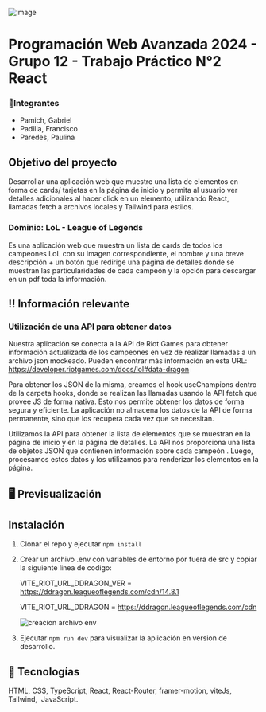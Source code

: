 ![image](https://user-images.githubusercontent.com/79814537/227503253-efff5b8d-79b8-4a2b-9e76-79800998b4d5.png)

# Programación Web Avanzada 2024 - Grupo 12 - Trabajo Práctico N°2 React


### 👥Integrantes
- Pamich, Gabriel 
- Padilla, Francisco
- Paredes, Paulina

## Objetivo del proyecto
Desarrollar una aplicación web que muestre una lista de elementos en forma de cards/
tarjetas en la página de inicio y permita al usuario ver detalles adicionales al hacer click
en un elemento, utilizando React, llamadas fetch a archivos locales y Tailwind para
estilos.
### Dominio: LoL - League of Legends
Es una aplicación web que muestra un lista de cards de todos los campeones LoL
 con su imagen correspondiente, el nombre y una breve descripción + un botón que redirige
una página de detalles donde se muestran las particularidades de cada campeón y la opción para descargar en un pdf toda la información.

## ‼️ Información relevante
### Utilización de una API para obtener datos
Nuestra aplicación se conecta a la API de Riot Games para obtener información actualizada de los campeones en vez de realizar llamadas a un archivo json mockeado. 
Pueden encontrar más información en esta URL: https://developer.riotgames.com/docs/lol#data-dragon

Para obtener los JSON de la misma, creamos el hook useChampions dentro de la carpeta hooks, donde se realizan las llamadas usando la API fetch que provee JS de forma nativa.
Esto nos permite obtener los datos de forma segura y eficiente. La aplicación no almacena los datos de la API de forma permanente,
sino que los recupera cada vez que se necesitan.

Utilizamos la API  para obtener la lista de elementos que se muestran en la página de inicio y en la página de detalles. 
La API nos proporciona una lista de objetos JSON que contienen información sobre cada campeón . 
Luego, procesamos estos datos y los utilizamos para renderizar los elementos en la página.



## 🖥️ Previsualización


## Instalación
1) Clonar el repo y ejecutar ```npm install```
2) Crear un archivo .env  con variables de entorno por fuera de src y copiar la siguiente linea de codigo:
   
     VITE_RIOT_URL_DDRAGON_VER = https://ddragon.leagueoflegends.com/cdn/14.8.1
   
     VITE_RIOT_URL_DDRAGON = https://ddragon.leagueoflegends.com/cdn
   
   ![creacion archivo  env](https://github.com/thadek/pwa-2024-tp2/assets/86857679/9783ee36-fe93-4c07-b119-e7161674acbc)

4) Ejecutar ```npm run dev``` para visualizar la aplicación en version de desarrollo.


## 🚀 Tecnologías
HTML, CSS, TypeScript, React, React-Router, framer-motion, viteJs, Tailwind,  JavaScript.
